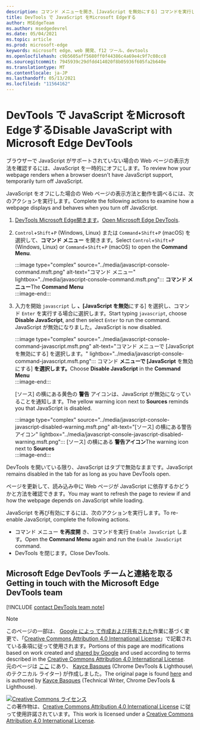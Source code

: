 ```yaml
---
description: コマンド メニューを開き、[JavaScript を無効にする] コマンドを実行します。
title: DevTools で JavaScript をMicrosoft Edgeする
author: MSEdgeTeam
ms.author: msedgedevrel
ms.date: 05/04/2021
ms.topic: article
ms.prod: microsoft-edge
keywords: microsoft edge、web 開発、f12 ツール、devtools
ms.openlocfilehash: c9b5605aff5680ff0f44386c4a69e4c9f7c08cc8
ms.sourcegitcommit: 7945939c29dfdd414020f8b05936f605fa2b640e
ms.translationtype: MT
ms.contentlocale: ja-JP
ms.lasthandoff: 05/13/2021
ms.locfileid: "11564162"
---
```

<!-- Copyright Kayce Basques 

   Licensed under the Apache License, Version 2.0 (the "License");
   you may not use this file except in compliance with the License.
   You may obtain a copy of the License at

       https://www.apache.org/licenses/LICENSE-2.0

   Unless required by applicable law or agreed to in writing, software
   distributed under the License is distributed on an "AS IS" BASIS,
   WITHOUT WARRANTIES OR CONDITIONS OF ANY KIND, either express or implied.
   See the License for the specific language governing permissions and
   limitations under the License.  -->
# <a name="disable-javascript-with-microsoft-edge-devtools"></a><span data-ttu-id="3344f-104">DevTools で JavaScript をMicrosoft Edgeする</span><span class="sxs-lookup"><span data-stu-id="3344f-104">Disable JavaScript with Microsoft Edge DevTools</span></span>  

<span data-ttu-id="3344f-105">ブラウザーで JavaScript がサポートされていない場合の Web ページの表示方法を確認するには、JavaScript を一時的にオフにします。</span><span class="sxs-lookup"><span data-stu-id="3344f-105">To review how your webpage renders when a browser doesn't have JavaScript support, temporarily turn off JavaScript.</span></span>

<span data-ttu-id="3344f-106">JavaScript をオフにした場合の Web ページの表示方法と動作を調べるには、次のアクションを実行します。</span><span class="sxs-lookup"><span data-stu-id="3344f-106">Complete the following actions to examine how a webpage displays and behaves when you turn off JavaScript.</span></span>  

1.  <span data-ttu-id="3344f-107">[DevTools Microsoft Edge開きます][DevToolsOpen]。</span><span class="sxs-lookup"><span data-stu-id="3344f-107">[Open Microsoft Edge DevTools][DevToolsOpen].</span></span>  
1.  <span data-ttu-id="3344f-108">`Control`+`Shift`+`P` \(Windows, Linux\) または `Command`+`Shift`+`P` \(macOS\) を選択して、**コマンド メニュー** を開きます。</span><span class="sxs-lookup"><span data-stu-id="3344f-108">Select `Control`+`Shift`+`P` \(Windows, Linux\) or `Command`+`Shift`+`P` \(macOS\) to open the **Command Menu**.</span></span>  
    
    :::image type="complex" source="../media/javascript-console-command.msft.png" alt-text="コマンド メニュー" lightbox="../media/javascript-console-command.msft.png":::
       <span data-ttu-id="3344f-110">**コマンド メニュー**</span><span class="sxs-lookup"><span data-stu-id="3344f-110">The **Command Menu**</span></span>  
    :::image-end:::  
    
1.  <span data-ttu-id="3344f-111">入力を開始 `javascript` し **、[JavaScript を無効**にする] を選択し、コマンド `Enter` を実行する場合に選択します。</span><span class="sxs-lookup"><span data-stu-id="3344f-111">Start typing `javascript`, choose **Disable JavaScript**, and then select `Enter` to run the command.</span></span>  <span data-ttu-id="3344f-112">JavaScript が無効になりました。</span><span class="sxs-lookup"><span data-stu-id="3344f-112">JavaScript is now disabled.</span></span>  
    
    :::image type="complex" source="../media/javascript-console-command-javascript.msft.png" alt-text="コマンド メニューで [JavaScript を無効にする] を選択します。" lightbox="../media/javascript-console-command-javascript.msft.png":::
       <span data-ttu-id="3344f-114">コマンド **メニューで [JavaScript** を無効にする] **を選択します。**</span><span class="sxs-lookup"><span data-stu-id="3344f-114">Choose **Disable JavaScript** in the **Command Menu**</span></span>  
    :::image-end:::  
    
    <span data-ttu-id="3344f-115">[ソース] の横にある黄色の **警告** アイコンは、JavaScript が無効になっていることを通知します。</span><span class="sxs-lookup"><span data-stu-id="3344f-115">The yellow warning icon next to **Sources** reminds you that JavaScript is disabled.</span></span>  
    
    :::image type="complex" source="../media/javascript-console-javascript-disabled-warning.msft.png" alt-text="[ソース] の横にある警告アイコン" lightbox="../media/javascript-console-javascript-disabled-warning.msft.png":::
       <span data-ttu-id="3344f-117">[ソース] の横にある **警告アイコン**</span><span class="sxs-lookup"><span data-stu-id="3344f-117">The warning icon next to **Sources**</span></span>  
    :::image-end:::  
    
<span data-ttu-id="3344f-118">DevTools を開いている限り、JavaScript はタブで無効なままです。</span><span class="sxs-lookup"><span data-stu-id="3344f-118">JavaScript remains disabled in the tab for as long as you have DevTools open.</span></span>  

<span data-ttu-id="3344f-119">ページを更新して、読み込み中に Web ページが JavaScript に依存するかどうかと方法を確認できます。</span><span class="sxs-lookup"><span data-stu-id="3344f-119">You may want to refresh the page to review if and how the webpage depends on JavaScript while loading.</span></span>  

<span data-ttu-id="3344f-120">JavaScript を再び有効にするには、次のアクションを実行します。</span><span class="sxs-lookup"><span data-stu-id="3344f-120">To re-enable JavaScript, complete the following actions.</span></span>  

*   <span data-ttu-id="3344f-121">コマンド メニュー **を再度開** き、コマンドを実行 `Enable JavaScript` します。</span><span class="sxs-lookup"><span data-stu-id="3344f-121">Open the **Command Menu** again and run the `Enable JavaScript` command.</span></span>  
*   <span data-ttu-id="3344f-122">DevTools を閉じます。</span><span class="sxs-lookup"><span data-stu-id="3344f-122">Close DevTools.</span></span>  

## <a name="getting-in-touch-with-the-microsoft-edge-devtools-team"></a><span data-ttu-id="3344f-123">Microsoft Edge DevTools チームと連絡を取る</span><span class="sxs-lookup"><span data-stu-id="3344f-123">Getting in touch with the Microsoft Edge DevTools team</span></span>  

[!INCLUDE [contact DevTools team note](../includes/contact-devtools-team-note.md)]  

<!-- links -->  

[DevToolsOpen]: ../open/index.md "Microsoft Edge DevTools を開く | Microsoft Docs"  

> [!NOTE]
> <span data-ttu-id="3344f-125">このページの一部は、 [Google によっ て作成および共有された][GoogleSitePolicies]作業に基づく変更で、「[Creative Commons Attribution 4.0 International License][CCA4IL]」で記載されている条項に従って使用されます。</span><span class="sxs-lookup"><span data-stu-id="3344f-125">Portions of this page are modifications based on work created and [shared by Google][GoogleSitePolicies] and used according to terms described in the [Creative Commons Attribution 4.0 International License][CCA4IL].</span></span>  
> <span data-ttu-id="3344f-126">元のページは [ここ](https://developers.google.com/web/tools/chrome-devtools/javascript/disable) にあり、 [Kayce Basques][KayceBasques] \(Chrome DevTools \& Lighthouse\ のテクニカル ライター) が作成しました。</span><span class="sxs-lookup"><span data-stu-id="3344f-126">The original page is found [here](https://developers.google.com/web/tools/chrome-devtools/javascript/disable) and is authored by [Kayce Basques][KayceBasques] \(Technical Writer, Chrome DevTools \& Lighthouse\).</span></span>  

[![Creative Commons ライセンス][CCby4Image]][CCA4IL]  
<span data-ttu-id="3344f-128">この著作物は、[Creative Commons Attribution 4.0 International License][CCA4IL] に従って使用許諾されています。</span><span class="sxs-lookup"><span data-stu-id="3344f-128">This work is licensed under a [Creative Commons Attribution 4.0 International License][CCA4IL].</span></span>  

[CCA4IL]: https://creativecommons.org/licenses/by/4.0  
[CCby4Image]: https://i.creativecommons.org/l/by/4.0/88x31.png  
[GoogleSitePolicies]: https://developers.google.com/terms/site-policies  
[KayceBasques]: https://developers.google.com/web/resources/contributors#kayce-basques  
